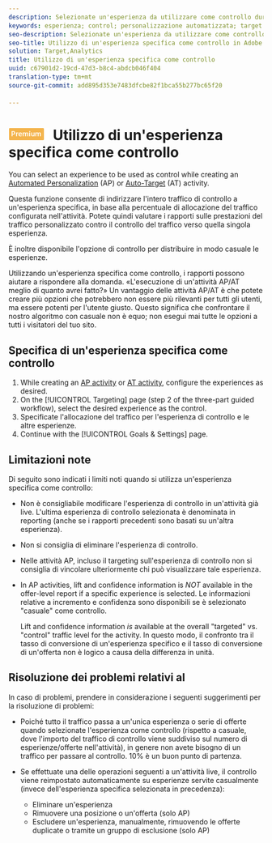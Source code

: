 ```yaml
---
description: Selezionate un'esperienza da utilizzare come controllo durante la creazione di un'attività Automated Personalization (Personalizzazione automatizzata) o Auto-Target (Destinazione automatica).
keywords: esperienza; control; personalizzazione automatizzata; target automatico
seo-description: Selezionate un'esperienza da utilizzare come controllo durante la creazione di un'attività Automated Personalization (Personalizzazione automatizzata) o Auto-Target (Target automatico) in Adobe Target.
seo-title: Utilizzo di un'esperienza specifica come controllo in Adobe Target
solution: Target,Analytics
title: Utilizzo di un'esperienza specifica come controllo
uuid: c67901d2-19cd-47d3-b8c4-abdcb046f404
translation-type: tm+mt
source-git-commit: add895d353e7483dfcbe82f1bca55b277bc65f20

---
```



# ![PREMIUM](/help/assets/premium.png) Utilizzo di un&#39;esperienza specifica come controllo

You can select an experience to be used as control while creating an [Automated Personalization](/help/c-activities/t-automated-personalization/automated-personalization.md) (AP) or [Auto-Target](/help/c-activities/auto-target-to-optimize.md) (AT) activity.

Questa funzione consente di indirizzare l&#39;intero traffico di controllo a un&#39;esperienza specifica, in base alla percentuale di allocazione del traffico configurata nell&#39;attività. Potete quindi valutare i rapporti sulle prestazioni del traffico personalizzato contro il controllo del traffico verso quella singola esperienza.

È inoltre disponibile l&#39;opzione di controllo per distribuire in modo casuale le esperienze.

Utilizzando un&#39;esperienza specifica come controllo, i rapporti possono aiutare a rispondere alla domanda. «L&#39;esecuzione di un&#39;attività AP/AT meglio di quanto avrei fatto?» Un vantaggio delle attività AP/AT è che potete creare più opzioni che potrebbero non essere più rilevanti per tutti gli utenti, ma essere potenti per l&#39;utente giusto. Questo significa che confrontare il nostro algoritmo con casuale non è equo; non esegui mai tutte le opzioni a tutti i visitatori del tuo sito.

## Specifica di un&#39;esperienza specifica come controllo

1. While creating an [AP activity](/help/c-activities/t-automated-personalization/create-ap-activity.md) or [AT activity](/help/c-activities/t-test-ab/t-test-create-ab/ab-audience.md), configure the experiences as desired.
1. On the [!UICONTROL Targeting] page (step 2 of the three-part guided workflow), select the desired experience as the control.
1. Specificate l&#39;allocazione del traffico per l&#39;esperienza di controllo e le altre esperienze.
1. Continue with the [!UICONTROL Goals &amp; Settings] page.

## Limitazioni note

Di seguito sono indicati i limiti noti quando si utilizza un&#39;esperienza specifica come controllo:

* Non è consigliabile modificare l&#39;esperienza di controllo in un&#39;attività già live. L&#39;ultima esperienza di controllo selezionata è denominata in reporting (anche se i rapporti precedenti sono basati su un&#39;altra esperienza).
* Non si consiglia di eliminare l&#39;esperienza di controllo.
* Nelle attività AP, incluso il targeting sull&#39;esperienza di controllo non si consiglia di vincolare ulteriormente chi può visualizzare tale esperienza.
* In AP activities, lift and confidence information is *NOT* available in the offer-level report if a specific experience is selected. Le informazioni relative a incremento e confidenza sono disponibili se è selezionato &quot;casuale&quot; come controllo.

   Lift and confidence information *is* available at the overall &quot;targeted&quot; vs. &quot;control&quot; traffic level for the activity. In questo modo, il confronto tra il tasso di conversione di un&#39;esperienza specifico e il tasso di conversione di un&#39;offerta non è logico a causa della differenza in unità.

## Risoluzione dei problemi relativi al

In caso di problemi, prendere in considerazione i seguenti suggerimenti per la risoluzione di problemi:

* Poiché tutto il traffico passa a un&#39;unica esperienza o serie di offerte quando selezionate l&#39;esperienza come controllo (rispetto a casuale, dove l&#39;importo del traffico di controllo viene suddiviso sul numero di esperienze/offerte nell&#39;attività), in genere non avete bisogno di un traffico per passare al controllo. 10% è un buon punto di partenza.
* Se effettuate una delle operazioni seguenti a un&#39;attività live, il controllo viene reimpostato automaticamente su esperienze servite casualmente (invece dell&#39;esperienza specifica selezionata in precedenza):

   * Eliminare un&#39;esperienza
   * Rimuovere una posizione o un&#39;offerta (solo AP)
   * Escludere un&#39;esperienza, manualmente, rimuovendo le offerte duplicate o tramite un gruppo di esclusione (solo AP)
